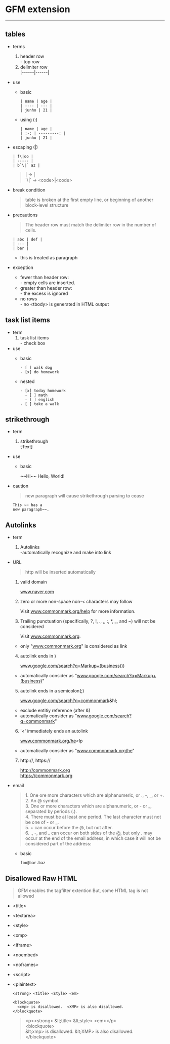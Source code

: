 # GFM extension  
----  
## tables   
- terms  
  1. header row  
    \- top row
  2. delimiter row  
    |------|------|
- use  
  - basic
    
        | name | age |  
        | ---- | --- |  
        | junho | 21 |  
  
  - using (:)  

        | name | age |  
        | :-: | ---------: |  
        | junho | 21 |       
- escaping (\|)  

      | f\|oo |
      | ----- |  
      | b`\|` az |  
    
  > \| -> |  
  > \`\\|\` -> \<code>|\<code>  
- break condition  
  > table is broken at the first empty line, or beginning of another block-level structure  
  
- precautions  
  >The header row must match the delimiter row in the number of cells.  

      | abc | def |  
      | --- |  
      | bar |  
  - this is treated as paragraph  
- exception  
  - fewer than header row:  
    \- empty cells are inserted.  
  - greater than header row:  
    \- the excess is ignored  
  - no rows  
    \- no \<tbody> is generated in HTML output  
## task list items
- term  
  1. task list items  
    \- check box  
- use  
  - basic 
       
        - [ ] walk dog   
        - [x] do homework  
  - nested
          
        - [x] today homework  
          - [ ] math  
          - [ ] english  
        - [ ] take a walk  
      
## strikethrough  
- term  
  1. strikethrough  
    ~~[Text]~~  
- use  
   - basic
          
        \~\~Hi\~\~ Hello, World!  
- caution  
  > new paragraph will cause strikethrough parsing to cease  
   
      This ~~ has a  
      new paragraph~~.  
## Autolinks  
- term  
  1. Autolinks  
    \-automatically recognize and make into link  
- URL  
  > http will be inserted automatically  
  1. vaild domain  
  
        www.naver.com    
  2. zero or more non-space non-< characters may follow  
        
        Visit www.commonmark.org/help for more information.  
  3. Trailing punctuation (specifically, ?, !, ., ,, :, *, _, and ~) will not be considered  
        
        Visit www.commonmark.org.  
    - only "www.commonmark.org" is considered as link
  4. autolink ends in )  

        www.google.com/search?q=Markup+(business)))  
    - automatically consider as "www.google.com/search?q=Markup+(business)"  
  
  5. autolink ends in a semicolon(;)  
  
        www.google.com/search?q=commonmark&hl;  
    - exclude entitiy reference (after &)  
    - automatically consider as "www.google.com/search?q=commonmark"  
  6. '<' immediately ends an autolink  

        www.commonmark.org/he<lp  
    - automatically consider as "www.commonmark.org/he"   
  7. http://, https://  
  
        http://commonmark.org  
        https://commonmark.org  
        
- email
  >1\. One ore more characters which are alphanumeric, or ., -, _, or +.  
  >2. An @ symbol.   
  >3. One or more characters which are alphanumeric, or - or _, separated by periods (.).    
  >4. There must be at least one period. The last character must not be one of - or _.     
  >5. + can occur before the @, but not after.     
  >6. ., -, and _ can occur on both sides of the @, but only . may occur at the end of the email address, in which case it will not be considered part of the address:  
    
  - basic  
  
        foo@bar.baz  
  
## Disallowed Raw HTML
>GFM enables the tagfilter extention
>But, some HTML tag is not allowed
  - \<title>
  - \<textarea>
  - \<style>
  - \<xmp>
  - \<iframe>
  - \<noembed>
  - \<noframes>
  - \<script>
  - \<plaintext>

        <strong> <title> <style> <em>

        <blockquote>
          <xmp> is disallowed.  <XMP> is also disallowed.
        </blockquote>

    >\<p>\<strong> \&lt;title> \&lt;style> \<em>\</p>  
    >\<blockquote>  
    >\&lt;xmp> is disallowed.  \&lt;XMP> is also disallowed.  
    >\</blockquote>  
